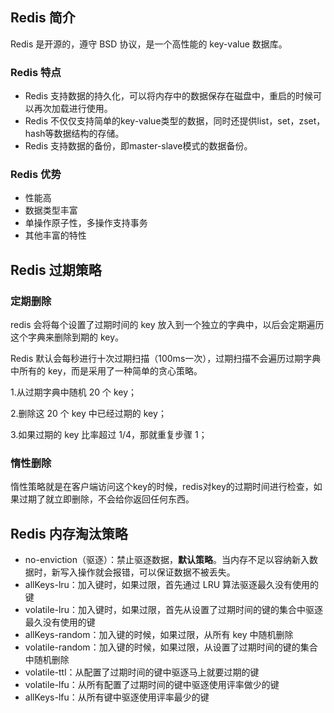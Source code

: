 ## Redis 简介

Redis 是开源的，遵守 BSD 协议，是一个高性能的 key-value 数据库。

### Redis 特点

- Redis 支持数据的持久化，可以将内存中的数据保存在磁盘中，重启的时候可以再次加载进行使用。
- Redis 不仅仅支持简单的key-value类型的数据，同时还提供list，set，zset，hash等数据结构的存储。
- Redis 支持数据的备份，即master-slave模式的数据备份。

### Redis 优势

- 性能高
- 数据类型丰富
- 单操作原子性，多操作支持事务
- 其他丰富的特性

## Redis 过期策略

### 定期删除

redis 会将每个设置了过期时间的 key 放入到一个独立的字典中，以后会定期遍历这个字典来删除到期的 key。

Redis 默认会每秒进行十次过期扫描（100ms一次），过期扫描不会遍历过期字典中所有的 key，而是采用了一种简单的贪心策略。

1.从过期字典中随机 20 个 key；

2.删除这 20 个 key 中已经过期的 key；

3.如果过期的 key 比率超过 1/4，那就重复步骤 1；

### 惰性删除

惰性策略就是在客户端访问这个key的时候，redis对key的过期时间进行检查，如果过期了就立即删除，不会给你返回任何东西。

## Redis 内存淘汰策略

- no-enviction（驱逐）：禁止驱逐数据，**默认策略**。当内存不足以容纳新入数据时，新写入操作就会报错，可以保证数据不被丢失。
- allKeys-lru：加入键时，如果过限，首先通过 LRU 算法驱逐最久没有使用的键
- volatile-lru：加入键时，如果过限，首先从设置了过期时间的键的集合中驱逐最久没有使用的键
- allKeys-random：加入键的时候，如果过限，从所有 key 中随机删除
- volatile-random：加入键的时候，如果过限，从设置了过期时间的键的集合中随机删除
- volatile-ttl：从配置了过期时间的键中驱逐马上就要过期的键
- volatile-lfu：从所有配置了过期时间的键中驱逐使用评率做少的键
- allKeys-lfu：从所有键中驱逐使用评率最少的键


